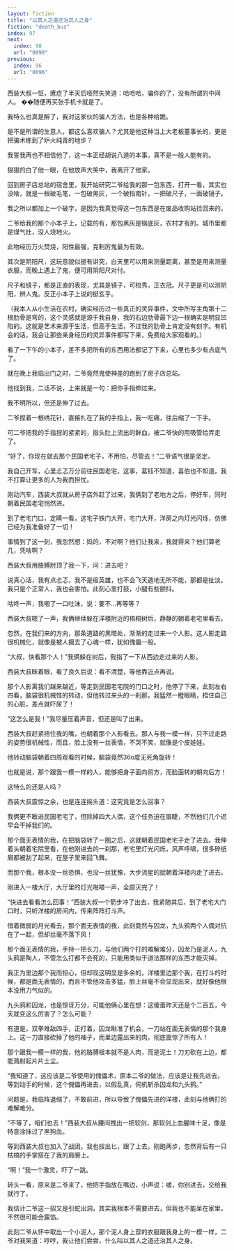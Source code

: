 ```yaml
---
layout: fiction
title: "以其人之道还治其人之身"
fiction: "death_bus"
index: 97
next:
  index: 98
  url: "0098"
previous:
  index: 96
  url: "0096"
---
```

西装大叔一怔，癔症了半天后哑然失笑道：哈哈哈，骗你的了，没有所谓的中间人。  ��随便再买张手机卡就是了。

我特么也真是醉了，我对这家伙的骗人方法，也是各种给跪。

是不是所谓的生意人，都这么喜欢骗人？尤其是他这种当上大老板董事长的，更是把骗术练到了炉火纯青的地步？

我誓我再也不相信他了，这一本正经胡说八道的本事，真不是一般人能有的。

狠狠的白了他一眼，在他放声大笑中，我离开了他家。

回到房子店总站的宿舍里，我开始研究二爷给我的那一包东西，打开一看，其实也没啥，就是一根破毛笔，一包破黑灰，一个破指南针，一把破尺子，一面破镜子。

我之所以都加上一个破字，是因为我真觉得这一包东西是在废品收购站捡回来的。

二爷给我的那个小本子上，记载的有，那包黑灰是锅底灰，农村才有的。城市里都是煤气灶，没人烧地火。

此物经历万火焚烧，阳性最强，克制厉鬼最为有效。

其次是阴阳尺，这玩意貌似挺有讲究，白天里可以用来测量距离，甚至是用来测量衣服，而晚上遇上了鬼，便可用阴阳尺对付。

尺子和镜子，都是正直的表现，尤其是镜子，可梳秀，正衣冠。尺子更是可以测阴阳，辨人鬼。反正小本子上说的挺玄乎。

（我本人从小生活在农村，确实经历过一些真正的灵异事件，文中所写主角第十二根肋骨是弯的，这个灵感就是源于我自身，我的右边肋骨最下边一根确实是明显凹陷的。这就是艺术来源于生活，但高于生活，不过我的肋骨上肯定没有刻字。有机会的话，我会让那些亲身经历的灵异事件都写下来，免费给大家观看的。）

看了一下午的小本子，差不多把所有的东西用法都记了下来，心里也多少有点底气了。

就在晚上我临出门之时，二爷竟然鬼使神差的跑到了房子店总站。

他找到我，二话不说，上来就是一句：把你手指伸过来。

我不明所以，但还是伸了过去。

二爷捏着一根绣花针，直接扎在了我的手指上，我一吃痛，往后缩了一下手。

可二爷把我的手指捏的紧紧的，指头肚上流出的鲜血，被二爷快的用吸管给弄走了。

“好了，你现在就去那个民国老宅子，不用怕，尽管去！”二爷语气很是坚定。

我自己开车，心里忐忑万分前往民国老宅，这事，葛钰不知道，喜伯也不知道。我不打算让更多的人为我而担忧。

刚动汽车，西装大叔就从房子店外赶了过来，我俩到了老地方之后，停好车，同时朝着民国老宅悄然进。

到了老宅门口，定睛一看，这宅子铁门大开，宅门大开，洋房之内灯光闪烁，仿佛已经为我准备好了一切！

事情到了这一刻，我忽然想：妈的，不对啊？他们让我来，我就得来？他们算老几，凭啥啊？

西装大叔用胳膊肘顶了我一下，问：进去吧？

说真心话，我有点忐忑，我不是级英雄，也不会飞天遁地无所不能，那都是扯淡。我只是个正常人，我也会害怕。此刻心里打鼓，小腿有些颤抖。

咕咚一声，我咽了一口吐沫，说：要不...再等等？

西装大叔嗯了一声，我俩继续躲在洋楼附近的梧桐树后，静静的朝着老宅里看去。

忽然，在我们来的方向，那条道路的黑暗处，渐渐的走过来一个人影。这人影走路很机械化，就像是被人摄去了心魂一样，犹如傀儡一般。

“大叔，快看那个人！”我俩躲在树后，我指了一下从西边走过来的人影。

西装大叔眯着眼，看了良久后说：看不清楚，等他靠近点再说。

那个人影离我们越来越近，等走到民国老宅院的门口之时，他停了下来，此刻左右四看，脑袋很机械性的转动，但他转过来头的一刹那，我猛然一瞪眼睛，捂住自己的心脏，差点就吓尿了！

“这怎么是我！”我尽量压着声音，但还是叫了出来。

西装大叔赶紧捂住我的嘴，也朝着那个人影看去。那人与我一模一样，只不过走路的姿势很机械性，而且，脸上没有一丝表情，不哭不笑，就像是个皮娃娃。

他转动脑袋朝着四周观看的时候，脑袋竟然36o度无死角旋转！

也就是说，那个跟我一模一样的人，能够把身子面向前方，而脸面转的朝向后方！

这特么的还是人吗？

西装大叔震惊之余，也是连连摇头道：这究竟是怎么回事？

我俩更不敢进民国老宅了，但除掉四大人偶，这个任务迫在眉睫，不然他们几个迟早会干掉我们的。

那个面无表情的我，在把脑袋转了一圈之后，这就朝着民国老宅子走了进去。我伸着头朝着宅院里看，在他刚进去的一刹那，老宅里灯光闪烁，风声呼啸，很多碎纸屑都被刮了起来，在屋子里来回飞舞。

而那个我，根本没一丝恐惧，也没一丝犹豫，大步流星的就朝着洋楼内走了进去。

刚进入一楼大厅，大厅里的灯光啪嗒一声，全部灭完了！

“快进去看看怎么回事！”西装大叔一个箭步冲了出去，我紧随其后，到了老宅大门口时，只听洋楼的房间内，传来阵阵打斗声。

借着微弱的月光看去，那个面无表情的我，此刻竟然与囚龙，九头鸦两个人偶对抗在了一起，但却丝毫不落下风！

那个面无表情的我，手持一把长刀，与他们两个打的难解难分，囚龙乃是泥人，九头鸦是陶人，不管怎么打都不会死的，只能用类似于道法那样的东西才能灭掉。

我正为里边那个我而担心，但却现这明显是多余的，洋楼里边那个我，在打斗的时候，都是面无表情的，而且不管他攻击多猛，脸上丝毫不会显现出来，就好像他根本没用力气似的。

九头鸦和囚龙，也是惊讶万分，可能他俩心里在想：这傻蛋昨天还是个二百五，今天就变这么厉害了？怎么可能？

有道是，双拳难敌四手，正打着，囚龙瞅准了机会，一刀站在面无表情的那个我身上。这一刀直接砍掉了他的袖子，而里边露出来的肉，彻底震惊了所有人！

那个跟我一模一样的我，他的胳膊根本就不是人肉，而是泥土！刀刃砍在上边，都能溅射起片片土尘。

“我知道了，这应该是二爷使用的傀儡术，原本二爷的做法，应该是让我先进去，等到动手的时候，这个傀儡再进去，以假乱真，伺机斩杀囚龙和九头鸦。”

问题是，我临阵退缩了，不敢前进，所以导致了傀儡先进的洋楼，此刻与他俩打的难解难分。

“不等了，咱们也去！”西装大叔从腰间拽出一把软剑，那软剑上血腥味十足，像是特意涂抹过了黑狗血。

等到西装大叔也加入了战团，我也拔出匕，跟了上去。刚跑两步，忽然背后有一只枯槁的手掌搭在了我的肩膀上。

“啊！”我一个激灵，吓了一跳。

转头一看，原来是二爷来了，他把手指放在嘴边，小声说：嘘，你别进去，交给我就行了。

我估计二爷这一招又是引蛇出洞，其实我根本不需要进去，但我也不能呆在家里，不然很可能会露馅。

此刻二爷从怀中取出一个小泥人，那个泥人身上穿的衣服跟我身上的一模一样，二爷对我笑道：哼哼，我让他们尝尝，什么叫以其人之道还治其人之身。